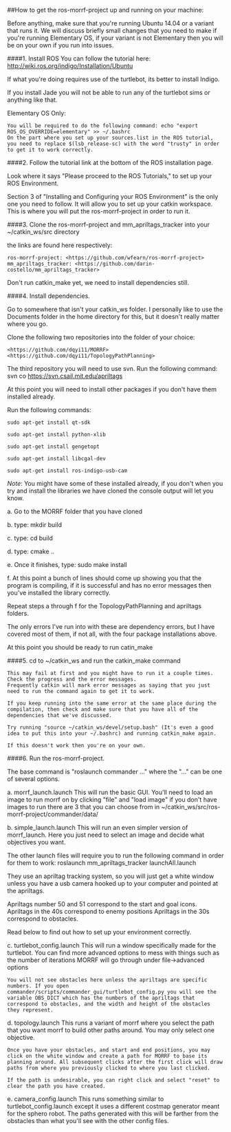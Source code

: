 ##How to get the ros-morrf-project up and running on your machine:

Before anything, make sure that you're running Ubuntu 14.04 or a variant that runs it.
We will discuss briefly small changes that you need to make if you're running Elementary OS,
if your variant is not Elementary then you will be on your own if you run into issues.

####1. Install ROS
You can follow the tutorial here: <http://wiki.ros.org/indigo/Installation/Ubuntu>

If what you're doing requires use of the turtlebot, its better to install Indigo.

If you install Jade you will not be able to run any of the turtlebot sims or anything like that.

Elementary OS Only:

    You will be required to do the following command: echo "export ROS_OS_OVERRIDE=elementary" >> ~/.bashrc
    On the part where you set up your sources.list in the ROS tutorial,
    you need to replace $(lsb_release-sc) with the word "trusty" in order to get it to work correctly.

####2. Follow the tutorial link at the bottom of the ROS installation page.

Look where it says "Please proceed to the ROS Tutorials," to set up your ROS Environment.

Section 3 of "Installing and Configuring your ROS Environment" is the only one you need to follow.
It will allow you to set up your catkin workspace.
This is where you will put the ros-morrf-project in order to run it.


####3. Clone the ros-morrf-project and mm_apriltags_tracker into your ~/catkin_ws/src directory

the links are found here respectively:

    ros-morrf-project: <https://github.com/wfearn/ros-morrf-project>
    mm_apriltags_tracker: <https://github.com/darin-costello/mm_apriltags_tracker>

Don't run catkin_make yet, we need to install dependencies still.

####4. Install dependencies.

Go to somewhere that isn't your catkin_ws folder.
I personally like to use the Documents folder in the home directory for this,
but it doesn't really matter where you go.

Clone the following two repositories into the folder of your choice:

    <https://github.com/dqyi11/MORRF>
    <https://github.com/dqyi11/TopologyPathPlanning>

The third repository you will need to use svn. Run the following command:
    svn co https://svn.csail.mit.edu/apriltags

At this point you will need to install other packages if you don't have them installed already.

Run the following commands:

    sudo apt-get install qt-sdk

    sudo apt-get install python-xlib

    sudo apt-get install gengetopt

    sudo apt-get install libcgal-dev

    sudo apt-get install ros-indigo-usb-cam

*Note*: You might have some of these installed already, if you don't when you try and install the libraries we have cloned the console output will let you know.

a. Go to the MORRF folder that you have cloned

b. type: mkdir build

c. type: cd build

d. type: cmake ..

e. Once it finishes, type: sudo make install

f. At this point a bunch of lines should come up showing you that the program is compiling, if it is successful and has no error messages then you've installed the library correctly.

Repeat steps a through f for the TopologyPathPlanning and apriltags folders.

The only errors I've run into with these are dependency errors, but I have covered most of them, if not all, with the four package installations above.

At this point you should be ready to run catin_make

####5. cd to ~/catkin_ws and run the catkin_make command

    This may fail at first and you might have to run it a couple times. Check the progress and the error messages.
    Frequently catkin will mark error messages as saying that you just need to run the command again to get it to work.

    If you keep running into the same error at the same place during the compilation, then check and make sure that you have all of the dependencies that we've discussed.

    Try running "source ~/catkin_ws/devel/setup.bash" (It's even a good idea to put this into your ~/.bashrc) and running catkin_make again.

    If this doesn't work then you're on your own.

####6. Run the ros-morrf-project.

The base command is "roslaunch commander ..." where the "..." can be one of several options.

a. morrf_launch.launch
    This will run the basic GUI. You'll need to load an image to run morrf on by clicking "file" and "load image"
    if you don't have images to run there are 3 that you can choose from in ~/catkin_ws/src/ros-morrf-project/commander/data/

b. simple_launch.launch
    This will run an even simpler version of morrf_launch. Here you just need to select an image and decide what objectives you want.

The other launch files will require you to run the following command in order for them to work:
    roslaunch mm_apriltags_tracker launchAll.launch

They use an apriltag tracking system, so you will just get a white window unless you have a usb camera hooked up to your computer and pointed at the apriltags.

Apriltags number 50 and 51 correspond to the start and goal icons.
Apriltags in the 40s correspond to enemy positions
Apriltags in the 30s correspond to obstacles.

Read below to find out how to set up your environment correctly.

c. turtlebot_config.launch
    This will run a window specifically made for the turtlebot. You can find more advanced options to mess with things such as the number of iterations MORRF will go through under file->advanced options

    You will not see obstacles here unless the apriltags are specific numbers. If you open commander/scripts/commander_gui/turtlebot_config.py you will see the variable OBS_DICT which has the numbers of the apriltags that correspond to obstacles, and the width and height of the obstacles they represent.

d. topology.launch
    This runs a variant of morrf where you select the path that you want morrf to build other paths around. You may only select one objective.

    Once you have your obstacles, and start and end positions, you may click on the white window and create a path for MORRF to base its planning around. All subsequent clicks after the first click will draw paths from where you previously clicked to where you last clicked.

    If the path is undesirable, you can right click and select "reset" to clear the path you have created.

e. camera_config.launch
    This runs something similar to turtlebot_config.launch except it uses a different costmap generator meant for the sphero robot. The paths generated with this will be farther from the obstacles than what you'll see with the other config files.

